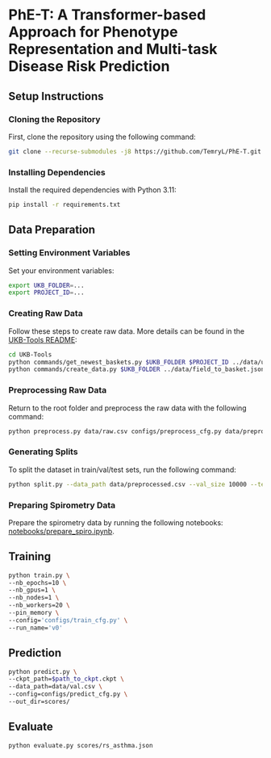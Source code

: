 # PhE-T: A Transformer-based Approach for Phenotype Representation and Multi-task Disease Risk Prediction

## Setup Instructions

### Cloning the Repository
First, clone the repository using the following command:
```bash
git clone --recurse-submodules -j8 https://github.com/TemryL/PhE-T.git
```

### Installing Dependencies
Install the required dependencies with Python 3.11:
```bash
pip install -r requirements.txt
```

## Data Preparation

### Setting Environment Variables
Set your environment variables:
```bash
export UKB_FOLDER=...
export PROJECT_ID=...
```

### Creating Raw Data
Follow these steps to create raw data. More details can be found in the [UKB-Tools README](https://github.com/TemryL/UKB-Tools/blob/main/README.md):
```bash
cd UKB-Tools
python commands/get_newest_baskets.py $UKB_FOLDER $PROJECT_ID ../data/ukb_fields.txt ../data/field_to_basket.json
python commands/create_data.py $UKB_FOLDER ../data/field_to_basket.json ../data/raw.csv
```

### Preprocessing Raw Data
Return to the root folder and preprocess the raw data with the following command:
```bash
python preprocess.py data/raw.csv configs/preprocess_cfg.py data/preprocessed.csv
```

### Generating Splits
To split the dataset in train/val/test sets, run the following command:
```bash
python split.py --data_path data/preprocessed.csv --val_size 10000 --test_size 10000 --save_dir data/
```

### Preparing Spirometry Data
Prepare the spirometry data by running the following notebooks: [notebooks/prepare_spiro.ipynb](notebooks/prepare_spiro.ipynb).

## Training
```bash
python train.py \
--nb_epochs=10 \
--nb_gpus=1 \
--nb_nodes=1 \
--nb_workers=20 \
--pin_memory \
--config='configs/train_cfg.py' \
--run_name='v0'
```

## Prediction
```bash
python predict.py \
--ckpt_path=$path_to_ckpt.ckpt \
--data_path=data/val.csv \
--config=configs/predict_cfg.py \
--out_dir=scores/
```

## Evaluate
```bash
python evaluate.py scores/rs_asthma.json
```